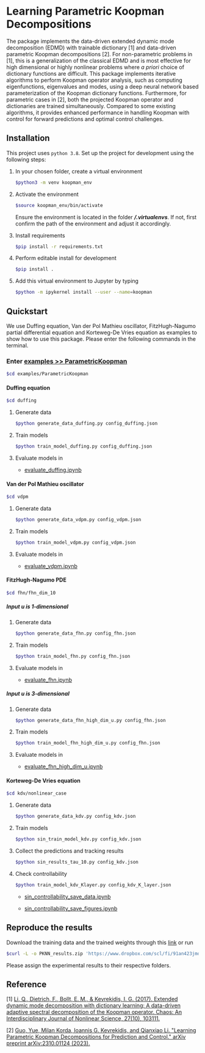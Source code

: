 # Learning Parametric Koopman Decompositions

The package implements the data-driven extended dynamic mode decomposition (EDMD) with trainable dictionary \[1\] and data-driven parametric Koopman decompositions \[2\].
For non-parametric problems in \[1\], this is a generalization of the classical EDMD and is most effective for high dimensional or highly nonlinear problems
where *a priori* choice of dictionary functions are difficult.
This package implements iterative algorithms to perform Koopman operator analysis, such as computing eigenfunctions, eigenvalues and modes,
using a deep neural network based parameterization of the Koopman dictionary functions.
Furthermore, for parametric cases in \[2\], both the projected Koopman operator and dictionaries are trained simultaneously. Compared to some existing algorithms, it provides enhanced performance in handling Koopman with control for forward predictions and optimal control challenges.

## Installation

This project uses `python 3.8`. Set up the project for development using the following steps:

1. In your chosen folder, create a virtual environment

   ```bash
   $python3 -m venv koopman_env
   ```

2. Activate the environment

   ```bash
   $source koopman_env/bin/activate
   ```

   Ensure the environment is located in the folder __*/.virtualenvs*__. If not, first confirm the path of the environment and adjust it accordingly.

3. Install requirements

   ```bash
   $pip install -r requirements.txt
   ```

4. Perform editable install for development

   ```bash
   $pip install .
   ```

5. Add this virtual environment to Jupyter by typing

   ```bash
   $python -m ipykernel install --user --name=koopman
   ```

## Quickstart

We use Duffing equation, Van der Pol Mathieu oscillator, FitzHugh-Nagumo partial differential equation and Korteweg-De Vries equation as examples to show how to use this package. Please enter the following commands in the terminal.

### Enter [examples >> ParametricKoopman](./examples/ParametricKoopman)

```bash
$cd examples/ParametricKoopman
```

#### Duffing equation

```bash
$cd duffing
```

1. Generate data

   ```bash
   $python generate_data_duffing.py config_duffing.json
   ```

2. Train models

   ```bash
   $python train_model_duffing.py config_duffing.json
   ```

3. Evaluate models in

   - [evaluate_duffing.ipynb](./examples/ParametricKoopman/duffing/evaluate_duffing.ipynb)

#### Van der Pol Mathieu oscillator

```bash
$cd vdpm
```

1. Generate data

   ```bash
   $python generate_data_vdpm.py config_vdpm.json
   ```

2. Train models

   ```bash
   $python train_model_vdpm.py config_vdpm.json
   ```

3. Evaluate models in

   - [evaluate_vdpm.ipynb](./examples/ParametricKoopman/vdpm/evaluate_vdpm.ipynb)

#### FitzHugh-Nagumo PDE

```bash
$cd fhn/fhn_dim_10
```

##### Input u is 1-dimensional

1. Generate data

   ```bash
   $python generate_data_fhn.py config_fhn.json
   ```

2. Train models

   ```bash
   $python train_model_fhn.py config_fhn.json
   ```

3. Evaluate models in

   - [evaluate_fhn.ipynb](./examples/ParametricKoopman/fhn/evaluate_fhn.ipynb)

##### Input u is 3-dimensional

1. Generate data

   ```bash
   $python generate_data_fhn_high_dim_u.py config_fhn.json
   ```

2. Train models

   ```bash
   $python train_model_fhn_high_dim_u.py config_fhn.json
   ```

3. Evaluate models in

   - [evaluate_fhn_high_dim_u.ipynb](./examples/ParametricKoopman/fhn/evaluate_fhn_high_dim_u.ipynb)

#### Korteweg-De Vries equation

```bash
$cd kdv/nonlinear_case
```

1. Generate data

   ```bash
   $python generate_data_kdv.py config_kdv.json
   ```

2. Train models

   ```bash
   $python sin_train_model_kdv.py config_kdv.json
   ```

3. Collect the predictions and tracking results

   ```bash
   $python sin_results_tau_10.py config_kdv.json
   ```

4. Check controllability

   ```bash
   $python train_model_kdv_Klayer.py config_kdv_K_layer.json
   ```

   - [sin_controllability_save_data.ipynb](./examples/ParametricKoopman/fhn/nonlinear_case/sin_controllability_save_data.ipynb)

   - [sin_controllability_save_figures.ipynb](./examples/ParametricKoopman/fhn/nonlinear_case/sin_controllability_save_figures.ipynb)

## Reproduce the results

Download the training data and the trained weights through this [link](https://www.dropbox.com/scl/fi/91an423jmdy7n918y60l8/PKNN_results.zip?rlkey=xfzl33dr3xbbamu2czxifd0ho&dl=1)
or run

```bash
$curl -L -o PKNN_results.zip 'https://www.dropbox.com/scl/fi/91an423jmdy7n918y60l8/PKNN_results.zip?rlkey=xfzl33dr3xbbamu2czxifd0ho&dl=1'
```

Please assign the experimental results to their respective folders.

## Reference

\[1\] [Li, Q., Dietrich, F., Bollt, E. M., & Kevrekidis, I. G. (2017). Extended dynamic mode decomposition with dictionary learning: A data-driven adaptive spectral decomposition of the Koopman operator. Chaos: An Interdisciplinary Journal of Nonlinear Science, 27(10), 103111.](https://aip-scitation-org.libproxy1.nus.edu.sg/doi/full/10.1063/1.4993854)

\[2\] [Guo, Yue, Milan Korda, Ioannis G. Kevrekidis, and Qianxiao Li. "Learning Parametric Koopman Decompositions for Prediction and Control." arXiv preprint arXiv:2310.01124 (2023).](https://arxiv.org/abs/2310.01124)

